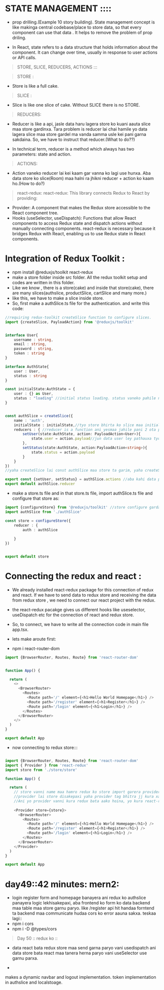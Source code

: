 
# STATE MANAGEMENT ::::
- prop drilling.(Example 10 story building). State management concept is like makinga central codebase/place to store data, so that every component can use that data . It helps to remove the problem of prop driling.

- In React, state refers to a data structure that holds information about the component. It can change over time, usually in response to user actions or API calls.

> STORE, SLICE, REDUCERS, ACTIONS :::

> STORE : 
- Store is like a full cake.

> SLICE : 
- Slice is like one slice of cake. Without SLICE there is no STORE.

> REDUCERS:
- Reducer is like a api, jasle data haru lagera store ko kuani aauta slice maa store gardinxa. Tara problem is reducer lai chai hamile yo data lagera slice maa store gardel ma vanda samma usle kei pani garna sakdaina. So, we have to instruct that reducer.(What to do??)

- In technical term, reducer is a method which always has two parameters: state and action.

> ACTIONS: 
- Action vaneko reducer lai kei kaam gar vanna ko lagi use hunxa. Aba data store ko slice(Room) maa halni ra jhikni reducer + action ko kaam ho.(How to do?)




> react-redux:
react-redux: This library connects Redux to React by providing:

- Provider: A component that makes the Redux store accessible to the React component tree.
- Hooks (useSelector, useDispatch): Functions that allow React components to access Redux state and dispatch actions without manually connecting components.
react-redux is necessary because it bridges Redux with React, enabling us to use Redux state in React components.

# Integration of Redux Toolkit :
- npm install @reduxjs/toolkit react-redux
- make a store folder inside src folder. All the redux toolkit setup and codes are written in this folder.
- Like we know , there is a store(cake) and inside that store(cake), there are many slices(authslice, productSlice, cartSlice and many more.)
- like this, we have to make a slice inside store.
- So, first make a authSlice.ts file for the authentication. and write this code:
```ts
//requiring redux-toolkit createSlice function to configure slices.
import {createSlice, PayloadAction} from '@reduxjs/toolkit'


interface User{
    username : string,
    email : string,
    password : string,
    token : string
}

interface AuthState{
    user : User,
    status : string
}

const initialState:AuthState = {
    user : {} as User,
    status : "loading" //initial status loading. status vaneko pahile network call gardaa k vairako xa:: success vayo ki, failure vayo ki, loading vayo ki tei decide garna ko lagi.
}


const authSlice = createSlice({
    name : 'auth',
    initialState : initialState,//tyo store bhirta ko slice maa initially kk data hold garni vaneko,
    reducers : { //reducer is a function ani yesmaa jahile pani 2 ota parameter atate ra action aairako hunxa.
        setUser(state:AuthState, action: PayloadAction<User>){
            state.user = action.payload//jun data user ley pathauxa tyo action.payload maa aauxa. ani tyo data lai user ko {} empty object xa initially, tei maa lagera set gardinxa.
        },
        setStatus(state:AuthState, action:PayloadAction<string>){
            state.status = action.payload
        }
    }
})
//yaha createSlice lai const authSlice maa store ta garim, yaha createSlice ley aauta object return garirako hunxa. Tyo object bhitra aauta action vanni key hunxa, ani tyo action vanni key bhitra pani feri reducers ko key haru hunxan jastai setUSer, setStatus haru.

export const {setUser, setStatus} = authSlice.actions //aba kahi data pathauna paryo vani yei action user garnu parxa, 
export default authSlice.reducer
```
- make a store.ts file and in that store.ts file, import authSlice.ts file and configure that store as: 
```ts
import {configureStore} from '@reduxjs/toolkit' //store configure gardaa redux ley configureStore vanni function diraako hunxa tri import gareko
import authSlice from './authSlice'

const store = configureStore({
    reducer : {
        auth : authSlice
        
    }
})


export default store
```

# Connecting the redux and react : 
- We already installed react-redux package for this connection of redux and react. If we have to send data to redux store and receiving the data from redux store , we need to connect our react project with the redux.

- the react-redux pacakge gives us different hooks like useselector, useDispatch etc for the connection of react and redux store.

- So, to connect, we have to write all the connection code in main file app.tsx.

- lets make aroute first:
- npm i react-router-dom
```ts
import {BrowserRouter, Routes, Route} from 'react-router-dom'


function App() {

  return (
    <>
      <BrowserRouter>
        <Routes>
          <Route path='/' element={<h1>Hello World Homepage</h1>} />
          <Route path='/register' element={<h1>Register</h1>} />
          <Route path='/login' element={<h1>Login</h1>} />
        </Routes>
      </BrowserRouter>
    </>
  )
}

export default App
```
- now connecting to redux store:::
```ts

import {BrowserRouter, Routes, Route} from 'react-router-dom'
import { Provider } from 'react-redux'
import store from './store/store'

function App() {

  return (
    // store vanni name maa hamro redux ko store import garera provider lai diyeko.
    //provider lai store disakepaxi yaha provider tag bhitra jj kura xa sabailey tyo store lai access garna sakni vaye. Provider bhitra jati pani routes xan aahile, paxi aru code ni huna sakyo, tyo sabai code , provider ko children haru vaye.
    //Ani yo provider vanni kura redux bata aako hoina, yo kura react-redux bata aako ho.
    
    <Provider store={store}>
      <BrowserRouter>
        <Routes>
          <Route path='/' element={<h1>Hello World Homepage</h1>} />
          <Route path='/register' element={<h1>Register</h1>} />
          <Route path='/login' element={<h1>Login</h1>} />
        </Routes>
      </BrowserRouter>
    </Provider>
  )
}

export default App

```
# day49::42 minutes: mern2:
- login register form and homepage banayera ani redux ko authslice panayera logic lekhisakepaxi, aba frontend ko form ko data backend maa table maa store garnu paryo. like /register api hit handaa forntend ta backend maa communicate hudaa cors ko error aauna sakxa. teskaa lagi::
- npm i cors
- npm i -D @types/cors

>Day 50 ::
redux ko ::
- data react bata redux store maa send garna paryo vani usedispatch ani data store bata react maa tanera herna paryo vani useSelector use garnu parxa.

- 

makes a dynamic navbar and logout implementation. token implementation in authslice and localstoage.